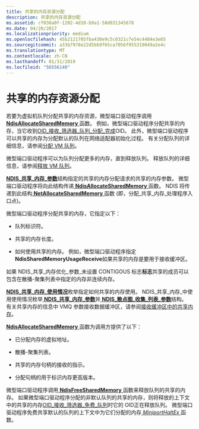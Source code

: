 ```yaml
---
title: 共享的内存资源分配
description: 共享的内存资源分配
ms.assetid: cf030a0f-1202-4d10-b9a1-58d031345678
ms.date: 04/20/2017
ms.localizationpriority: medium
ms.openlocfilehash: 45b2121785fba430e9c5c0321c7e54c4484e3e65
ms.sourcegitcommit: a33b7978e22d5bb9f65ca7056f955319049a2e4c
ms.translationtype: MT
ms.contentlocale: zh-CN
ms.lasthandoff: 01/31/2019
ms.locfileid: "56556140"
---
```

# <a name="shared-memory-resource-allocation"></a>共享的内存资源分配





若要为虚拟机队列分配共享的内存资源，微型端口驱动程序调用[ **NdisAllocateSharedMemory** ](https://msdn.microsoft.com/library/windows/hardware/ff561616)函数。 例如，微型端口驱动程序分配共享的内存，当它收到[OID\_接收\_筛选器\_队列\_分配\_完成](https://msdn.microsoft.com/library/windows/hardware/ff569793)OID。 此外，微型端口驱动程序可以共享的内存为分配默认的队列在网络适配器初始化过程。 有关分配队列的详细信息，请参阅[分配 VM 队列](allocating-a-vm-queue.md)。

微型端口驱动程序可以为队列分配更多的内存，直到释放队列。 释放队列的详细信息，请参阅[释放 VM 队列](freeing-a-vm-queue.md)。

[ **NDIS\_共享\_内存\_参数**](https://msdn.microsoft.com/library/windows/hardware/ff567303)结构指定的共享的内存分配请求的共享的内存参数。 微型端口驱动程序将向此结构传递[ **NdisAllocateSharedMemory** ](https://msdn.microsoft.com/library/windows/hardware/ff561616)函数。 NDIS 将传递到此结构[ **NetAllocateSharedMemory** ](https://msdn.microsoft.com/library/windows/hardware/ff568327)函数 (即，分配\_共享\_内存\_处理程序入口点)。

微型端口驱动程序分配共享的内存，它指定以下：

-   队列标识符。

-   共享的内存长度。

-   如何使用共享的内存。 例如，微型端口驱动程序指定**NdisSharedMemoryUsageReceive**如果共享的内存是要用于接收缓冲区。

如果 NDIS\_共享\_内存优化\_参数\_未设置 CONTIGOUS 标志**标志**共享的成员可以包含在散播-聚集列表中指定的内存非连续内存。

[ **NDIS\_共享\_内存\_使用情况**](https://msdn.microsoft.com/library/windows/hardware/ff567309)枚举指定如何共享的内存使用。 NDIS\_共享\_内存\_中使用使用情况枚举[ **NDIS\_共享\_内存\_参数**](https://msdn.microsoft.com/library/windows/hardware/ff567303)并[ **NDIS\_散点图\_收集\_列表\_参数**](https://msdn.microsoft.com/library/windows/hardware/ff567292)结构。 有关共享内存的信息中 VMQ 参数接收数据缓冲区，请参阅[接收缓冲区中的共享内存](shared-memory-in-receive-buffers.md)。

[ **NdisAllocateSharedMemory** ](https://msdn.microsoft.com/library/windows/hardware/ff561616)函数为调用方提供了以下：

-   已分配内存的虚拟地址。

-   散播-聚集列表。

-   共享的内存句柄的接收的指示。

-   分配句柄的用于标识内存更高版本。

微型端口驱动程序调用[ **NdisFreeSharedMemory** ](https://msdn.microsoft.com/library/windows/hardware/ff562601)函数来释放队列的共享的内存。 如果微型端口驱动程序分配的非默认队列的共享的内存，则将释放的上下文中的共享的内存[OID\_接收\_筛选器\_免费\_队列](https://msdn.microsoft.com/library/windows/hardware/ff569789)时它的 OID正在释放队列。 微型端口驱动程序免费共享默认的队列的上下文中为它们分配的内存[ *MiniportHaltEx* ](https://msdn.microsoft.com/library/windows/hardware/ff559388)函数。

 

 






